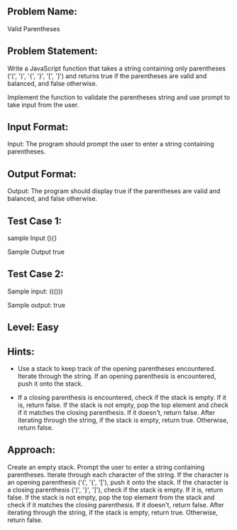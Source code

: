 ## Problem Name:
Valid Parentheses

## Problem Statement:
Write a JavaScript function that takes a string 
containing only parentheses ('(', ')', '{', '}', '[', ']') and 
returns true if the parentheses are valid and 
balanced, and false otherwise.

Implement the function to validate the parentheses 
string and use prompt to take input from the user.


## Input Format:
Input:
The program should prompt the user to enter a 
string containing parentheses.

## Output Format:
Output:
The program should display true 
if the parentheses are valid and 
balanced, and false otherwise.

## Test Case 1:
sample Input
(){}

Sample Output
true

## Test Case 2:
Sample input:
((()))

Sample output:
true

## Level: Easy

## Hints:
- Use a stack to keep track of the opening parentheses encountered.
Iterate through the string.
If an opening parenthesis is encountered, push it onto the stack.

- If a closing parenthesis is encountered, check 
if the stack is empty. If it is, return false.
If the stack is not empty, pop the top element 
and check if it matches the closing parenthesis. 
If it doesn't, return false.
After iterating through the string, if the stack is 
empty, return true. Otherwise, return false.


## Approach:
Create an empty stack.
Prompt the user to enter a string containing parentheses.
Iterate through each character of the string.
If the character is an opening parenthesis ('(', '{', '['), push it onto the stack.
If the character is a closing parenthesis (')', '}', ']'), check if the stack is empty. If it is, 
return false.
If the stack is not empty, pop the top element from the stack and check if it matches 
the closing parenthesis. If it doesn't, return false.
After iterating through the string, if the stack is empty, return true. Otherwise, 
return false.